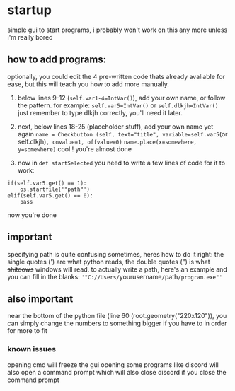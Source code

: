 # startup
simple gui to start programs,
i probably won't work on this any more unless i'm really bored

## how to add programs:

optionally, you could edit the 4 pre-written code thats already avaliable for ease, but this will teach you how to add more manually.

1. below lines 9-12 (`self.var1-4=IntVar()`), add your own name, or follow the pattern. for example:
`self.var5=IntVar()`
or
`self.dlkjh=IntVar()`
just remember to type dlkjh correctly, you'll need it later.

2. next, below lines 18-25 (placeholder stuff), add your own name yet again
`name = Checkbutton (self, text="title", variable=self.var5`(or self.dlkjh)`, onvalue=1, offvalue=0)`
`name.place(x=somewhere, y=somewhere)`
cool ! you're almost done

3. now in ```def startSelected``` you need to write a few lines of code for it to work:
```
if(self.var5.get() == 1):
    os.startfile('"path"')
elif(self.var5.get() == 0):
    pass
```
now you're done

## important
specifying path is quite confusing sometimes, heres how to do it right:
the single quotes (') are what python reads, the double quotes (") is what ~~shitdows~~ windows will read.
to actually write a path, here's an example and you can fill in the blanks:
`'"C://Users/`yourusername`/`path`/program.exe"'`
## also important
near the bottom of the python file (line 60 (root.geometry("220x120")), you can simply change the numbers to something bigger if you have to in order for more to fit

### known issues
opening cmd will freeze the gui
opening some programs like discord will also open a command prompt which will also close discord if you close the command prompt
